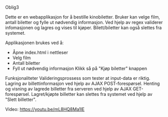 Oblig3


Dette er en webapplikasjon for å bestille kinobiletter. Bruker kan velge film, antall biletter og fylle ut nødvendig informasjon. Ved hjelp av regex validerer infomasjonen og lagres og vises til kjøper. Bilett/biletter kan også slettes fra systemet.


Applikasjonen brukes ved å:
- Åpne index.html i nettleser
- Velg film
- Antall biletter
- Fyll ut nødvendig informasjon
  Klikk så på "Kjøp biletter" knappen

Funksjonaliteter
Valideringsprossess som tester at input-data er riktig.
Lagring av billettinformasjon ved hjelp av AJAX POST-forespørsel.
Henting og visning av lagrede billetter fra serveren ved hjelp av AJAX GET-forespørsel.
Lagret/kjøpte billetter kan slettes fra systemet ved hjelp av "Slett billetter".

Video: https://youtu.be/mL8HQ8Ma1lE
